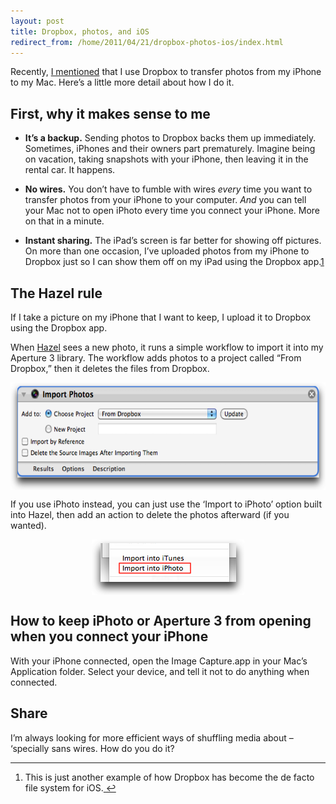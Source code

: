 ```yaml
---
layout: post
title: Dropbox, photos, and iOS
redirect_from: /home/2011/04/21/dropbox-photos-ios/index.html
---
```

<p>Recently, <a href="http://macpowerusers.com/2011/04/mpu-047-dropbox-awesomeness/">I mentioned</a> that I use Dropbox to transfer photos from my iPhone to my Mac. Here’s a little more detail about how I do it.</p>
<h2 id="firstwhyitmakessensetome">First, why it makes sense to me</h2>
<ul>
<li>
<p><strong>It’s a backup.</strong> Sending photos to Dropbox backs them up immediately. Sometimes, iPhones and their owners part prematurely. Imagine being on vacation, taking snapshots with your iPhone, then leaving it in the rental car. It happens.</p>
</li>
<li>
<p><strong>No wires.</strong> You don’t have to fumble with wires <em>every</em> time you want to transfer photos from your iPhone to your computer. <em>And</em> you can tell your Mac not to open iPhoto every time you connect your iPhone. More on that in a minute.</p>
</li>
<li>
<p><strong>Instant sharing.</strong> The iPad’s screen is far better for showing off pictures. On more than one occasion, I’ve uploaded photos from my iPhone to Dropbox just so I can show them off on my iPad using the Dropbox app.<a id="fnref:f1" class="footnote" title="see footnote" href="#fn:f1">1</a></p>
</li>
</ul>
<h2 id="thehazelrule">The Hazel rule</h2>
<p>If I take a picture on my iPhone that I want to keep, I upload it to Dropbox using the Dropbox app.</p>
<p>When <a href="http://www.noodlesoft.com/hazel.php">Hazel</a> sees a new photo, it runs a simple workflow to import it into my Aperture 3 library. The workflow adds photos to a project called “From Dropbox,” then it deletes the files from Dropbox.</p>
<p><img style="display: block; margin-left: auto; margin-right: auto;" title="aperture-workflow-pe.png" src="/img/aperture-workflow-pe.png" border="0" alt="Aperture workflow pe" width="600" height="172" /></p>
<p>If you use iPhoto instead, you can just use the ‘Import to iPhoto’ option built into Hazel, then add an action to delete the photos afterward (if you wanted).</p>
<p><img style="display: block; margin-left: auto; margin-right: auto;" title="import-to-iphoto-pe.png" src="/img/import-to-iphoto-pe.png" border="0" alt="Import to iphoto pe" width="244" height="89" /></p>
<h2 id="howtokeepiphotooraperture3fromopeningwhenyouconnectyouriphone">How to keep iPhoto or Aperture 3 from opening when you connect your iPhone</h2>
<p>With your iPhone connected, open the Image Capture.app in your Mac’s Application folder. Select your device, and tell it not to do anything when connected.</p>
<h2 id="share">Share</h2>
<p>I’m always looking for more efficient ways of shuffling media about – ‘specially sans wires. How do you do it?</p>
<div class="footnotes">
<hr />
<ol>
<li id="fn:f1">
<p>This is just another example of how Dropbox has become the de facto file system for iOS.<a class="reversefootnote" title="return to article" href="#fnref:f1"> ↩</a></p>
</li>
</ol>
</div>

